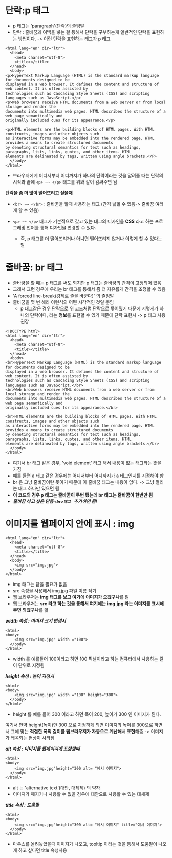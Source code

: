 단락:p 태그
===
- p 태그는 'paragraph'(단락)의 줄임말 
- 단락 : 줄바꿈과 여백을 넣는 걸 통해서 단락을 구부하는게 일반적인 단락을 표현하는 방법이다. -> 이런 단락을 표현하는 태그가 p 태그
```
<html lang="en" dir="ltr">
  <head>
    <meta charset="utf-8">
    <title></title>
  </head>
  <body>
<p>HyperText Markup Language (HTML) is the standard markup language for documents designed to be
displayed in a web browser. It defines the content and structure of web content. It is often assisted by
technologies such as Cascading Style Sheets (CSS) and scripting languages such as JavaScript.</p>
<p>Web browsers receive HTML documents from a web server or from local storage and render the
documents into multimedia web pages. HTML describes the structure of a web page semantically and
originally included cues for its appearance.</p>

<p>HTML elements are the building blocks of HTML pages. With HTML constructs, images and other objects such
as interactive forms may be embedded into the rendered page. HTML provides a means to create structured documents
by denoting structural semantics for text such as headings, paragraphs, lists, links, quotes, and other items. HTML
elements are delineated by tags, written using angle brackets.</P>
  </body>
</html>
```
- 브라우저에게 어디서부터 어디까지가 하나의 단락이라는 것을 알려줄 때는 단락의 시작과 끝에 ```<p> ~~ </p>``` 태그를 위와 같이 감싸주면 됨 

**단락을 좀 더 많이 떨어뜨리고 싶을때**

- ```<br> ~~ </br>``` :  줄바꿈을 할때 사용하는 태그 (간격 넓힐 수 있음-> 줄바꿈 여러개 할 수 있음)

- ```<p> ~~ </p>``` 태그가 기본적으로 갖고 있는 태그의 디자인을 **CSS** 라고 하는 프로그래밍 언어를 통해 디자인을 변경할 수 있다. 
    - 즉, p 태그를 더 떨어뜨리거나 아니면 떨어뜨리지 않거나 이렇게 할 수 있다는 말

줄바꿈: br 태그
===
- 줄바꿈을 할 때는 p 태그를 써도 되지만 p 태그는 줄바꿈의 간격이 고정되어 있음
- 그래서 그런 경우에 우리는 br 태그를 통해서 좀 더 자유롭게 간격을 조정할 수 있음 
- 'A forced line-break(강제로 줄을 바꾼다)' 의 줄임말
- 줄바꿈을 몇 번 해라 이런식의 어떤 시각적인 것일 뿐임
    - p 태그같은 경우 단락으로 위 코드처럼 단락으로 묶어줬기 때문에 저렇게가 하나의 단락이다, 라는 **정보**를 표현할 수 있기 때문에 단락 표현시 -> p 태그 사용 권장


```
<!DOCTYPE html>
<html lang="en" dir="ltr">
  <head>
    <meta charset="utf-8">
    <title></title>
  </head>
  <body>
<br>HyperText Markup Language (HTML) is the standard markup language for documents designed to be
displayed in a web browser. It defines the content and structure of web content. It is often assisted by
technologies such as Cascading Style Sheets (CSS) and scripting languages such as JavaScript.</br>
<br>Web browsers receive HTML documents from a web server or from local storage and render the
documents into multimedia web pages. HTML describes the structure of a web page semantically and
originally included cues for its appearance.</br>

<br>HTML elements are the building blocks of HTML pages. With HTML constructs, images and other objects such
as interactive forms may be embedded into the rendered page. HTML provides a means to create structured documents
by denoting structural semantics for text such as headings, paragraphs, lists, links, quotes, and other items. HTML
elements are delineated by tags, written using angle brackets.</br>
  </body>
</html>

```
- 여기서 br 태그 같은 경우, 'void element' 라고 해서 내용이 없는 태그라는 뜻을 가짐
- 예를 들면 a 태그 같은 경우에는 어디서부터 어디까지가 a 태그인지를 지정해야 함 
- br 은 그냥 줄바꿈이란 뜻이기 때문에 이 줄바꿈 태그는 내용이 없다. -> 그냥 열리는 태그 하나만 있으면 됨
- **이 코드의 경우 p 태그는 줄바꿈이 두번 됐는데 br 태그는 줄바꿈이 한번만 됨**
- ***줄바꿈 하고 싶은 만큼 ```<br>태그 ``` 추가하면 됨!***

이미지를 웹페이지 안에 표시 : img
===
```
<html lang="en" dir="ltr">
  <head>
    <meta charset="utf-8">
    <title></title>
  </head>
  <body>
    <img src="img.jpg">
  </body>
</html>
```
- img 태그는 닫을 필요가 없음
- src 속성을 사용해서 img.jpg 파일 이름 적기
- 웹 브라우저는 **img 태그를 보고 여기에 이미지가 오겠구나**를 앎
- 웹 브라우저는 **src 라고 하는 것을 통해서 여기에는 img.jpg 라는 이미지를 표시해주면 되겠구나**를 앎

***width 속성 : 이미지 크기 변경시***
```
<html>
<body>
    <img src="img.jpg" width ="100">
  </body>
</html>
```
- width 를 예를들어 100이라고 하면 100 픽셀이라고 하는 컴퓨터에서 사용하는 길이 단위로 지정됨

***height 속성 : 높이 지정시***
```
<html>
<body>
    <img src="img.jpg" width ="100" height="300">
  </body>
</html>
```
- height 를 예를 들어 300 이라고 하면 폭이 200, 높이가 300 인 이미지가 된다.

여기서 만약 height(높이)만 300 으로 지정하게 되면 이미지의 높이를 300으로 하면서 그에 맞는 **적절한 폭의 길이를 웹브라우저가 자동으로 계산해서 표현**해줌 -> 이미지가 왜곡되는 현상이 사라짐

***alt 속성 : 이미지를 웹페이지에 포함할때***
```
<html>
<body>
    <img src="img.jpg"height="300 alt= "예시 이미지">
  </body>
</html>
```
- alt 는 'alternative text'(대안, 대체제) 의 약자
- 이미지가 깨지거나 사용할 수 없을 경우에 대안으로 사용할 수 있는 대체제

***title 속성 : 도움말***
```
<html>
<body>
    <img src="img.jpg"height="300 alt= "예시 이미지" title="예시 이미지">
  </body>
</html>
```
- 마우스를 올려놓았을때 이미지가 나오고, tooltip 이라는 것을 통해서 도움말이 나오게 하고 싶다면 title 속성사용 
